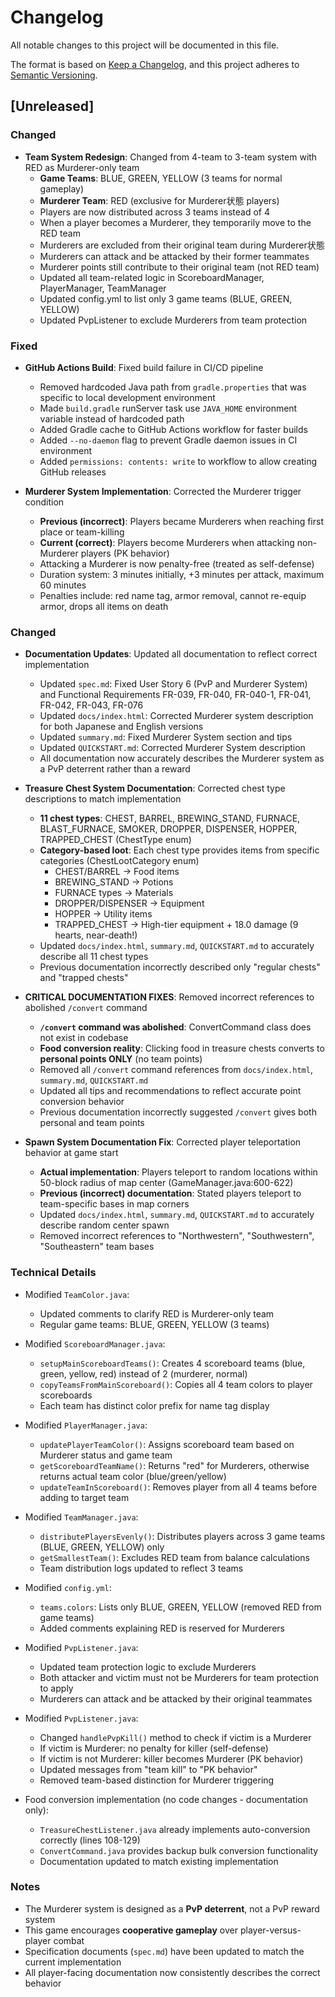 # Changelog

All notable changes to this project will be documented in this file.

The format is based on [Keep a Changelog](https://keepachangelog.com/en/1.0.0/),
and this project adheres to [Semantic Versioning](https://semver.org/spec/v2.0.0.html).

## [Unreleased]

### Changed
- **Team System Redesign**: Changed from 4-team to 3-team system with RED as Murderer-only team
  - **Game Teams**: BLUE, GREEN, YELLOW (3 teams for normal gameplay)
  - **Murderer Team**: RED (exclusive for Murderer状態 players)
  - Players are now distributed across 3 teams instead of 4
  - When a player becomes a Murderer, they temporarily move to the RED team
  - Murderers are excluded from their original team during Murderer状態
  - Murderers can attack and be attacked by their former teammates
  - Murderer points still contribute to their original team (not RED team)
  - Updated all team-related logic in ScoreboardManager, PlayerManager, TeamManager
  - Updated config.yml to list only 3 game teams (BLUE, GREEN, YELLOW)
  - Updated PvpListener to exclude Murderers from team protection

### Fixed
- **GitHub Actions Build**: Fixed build failure in CI/CD pipeline
  - Removed hardcoded Java path from `gradle.properties` that was specific to local development environment
  - Made `build.gradle` runServer task use `JAVA_HOME` environment variable instead of hardcoded path
  - Added Gradle cache to GitHub Actions workflow for faster builds
  - Added `--no-daemon` flag to prevent Gradle daemon issues in CI environment
  - Added `permissions: contents: write` to workflow to allow creating GitHub releases


- **Murderer System Implementation**: Corrected the Murderer trigger condition
  - **Previous (incorrect)**: Players became Murderers when reaching first place or team-killing
  - **Current (correct)**: Players become Murderers when attacking non-Murderer players (PK behavior)
  - Attacking a Murderer is now penalty-free (treated as self-defense)
  - Duration system: 3 minutes initially, +3 minutes per attack, maximum 60 minutes
  - Penalties include: red name tag, armor removal, cannot re-equip armor, drops all items on death

### Changed
- **Documentation Updates**: Updated all documentation to reflect correct implementation
  - Updated `spec.md`: Fixed User Story 6 (PvP and Murderer System) and Functional Requirements FR-039, FR-040, FR-040-1, FR-041, FR-042, FR-043, FR-076
  - Updated `docs/index.html`: Corrected Murderer system description for both Japanese and English versions
  - Updated `summary.md`: Fixed Murderer System section and tips
  - Updated `QUICKSTART.md`: Corrected Murderer System description
  - All documentation now accurately describes the Murderer system as a PvP deterrent rather than a reward

- **Treasure Chest System Documentation**: Corrected chest type descriptions to match implementation
  - **11 chest types**: CHEST, BARREL, BREWING_STAND, FURNACE, BLAST_FURNACE, SMOKER, DROPPER, DISPENSER, HOPPER, TRAPPED_CHEST (ChestType enum)
  - **Category-based loot**: Each chest type provides items from specific categories (ChestLootCategory enum)
    - CHEST/BARREL → Food items
    - BREWING_STAND → Potions
    - FURNACE types → Materials
    - DROPPER/DISPENSER → Equipment
    - HOPPER → Utility items
    - TRAPPED_CHEST → High-tier equipment + 18.0 damage (9 hearts, near-death!)
  - Updated `docs/index.html`, `summary.md`, `QUICKSTART.md` to accurately describe all 11 chest types
  - Previous documentation incorrectly described only "regular chests" and "trapped chests"

- **CRITICAL DOCUMENTATION FIXES**: Removed incorrect references to abolished `/convert` command
  - **`/convert` command was abolished**: ConvertCommand class does not exist in codebase
  - **Food conversion reality**: Clicking food in treasure chests converts to **personal points ONLY** (no team points)
  - Removed all `/convert` command references from `docs/index.html`, `summary.md`, `QUICKSTART.md`
  - Updated all tips and recommendations to reflect accurate point conversion behavior
  - Previous documentation incorrectly suggested `/convert` gives both personal and team points

- **Spawn System Documentation Fix**: Corrected player teleportation behavior at game start
  - **Actual implementation**: Players teleport to random locations within 50-block radius of map center (GameManager.java:600-622)
  - **Previous (incorrect) documentation**: Stated players teleport to team-specific bases in map corners
  - Updated `docs/index.html`, `summary.md`, `QUICKSTART.md` to accurately describe random center spawn
  - Removed incorrect references to "Northwestern", "Southwestern", "Southeastern" team bases

### Technical Details
- Modified `TeamColor.java`:
  - Updated comments to clarify RED is Murderer-only team
  - Regular game teams: BLUE, GREEN, YELLOW (3 teams)

- Modified `ScoreboardManager.java`:
  - `setupMainScoreboardTeams()`: Creates 4 scoreboard teams (blue, green, yellow, red) instead of 2 (murderer, normal)
  - `copyTeamsFromMainScoreboard()`: Copies all 4 team colors to player scoreboards
  - Each team has distinct color prefix for name tag display

- Modified `PlayerManager.java`:
  - `updatePlayerTeamColor()`: Assigns scoreboard team based on Murderer status and game team
  - `getScoreboardTeamName()`: Returns "red" for Murderers, otherwise returns actual team color (blue/green/yellow)
  - `updateTeamInScoreboard()`: Removes player from all 4 teams before adding to target team

- Modified `TeamManager.java`:
  - `distributePlayersEvenly()`: Distributes players across 3 game teams (BLUE, GREEN, YELLOW) only
  - `getSmallestTeam()`: Excludes RED team from balance calculations
  - Team distribution logs updated to reflect 3 teams

- Modified `config.yml`:
  - `teams.colors`: Lists only BLUE, GREEN, YELLOW (removed RED from game teams)
  - Added comments explaining RED is reserved for Murderers

- Modified `PvpListener.java`:
  - Updated team protection logic to exclude Murderers
  - Both attacker and victim must not be Murderers for team protection to apply
  - Murderers can attack and be attacked by their original teammates

- Modified `PvpListener.java`:
  - Changed `handlePvpKill()` method to check if victim is a Murderer
  - If victim is Murderer: no penalty for killer (self-defense)
  - If victim is not Murderer: killer becomes Murderer (PK behavior)
  - Updated messages from "team kill" to "PK behavior"
  - Removed team-based distinction for Murderer triggering

- Food conversion implementation (no code changes - documentation only):
  - `TreasureChestListener.java` already implements auto-conversion correctly (lines 108-129)
  - `ConvertCommand.java` provides backup bulk conversion functionality
  - Documentation updated to match existing implementation

### Notes
- The Murderer system is designed as a **PvP deterrent**, not a PvP reward system
- This game encourages **cooperative gameplay** over player-versus-player combat
- Specification documents (`spec.md`) have been updated to match the current implementation
- All player-facing documentation now consistently describes the correct behavior
